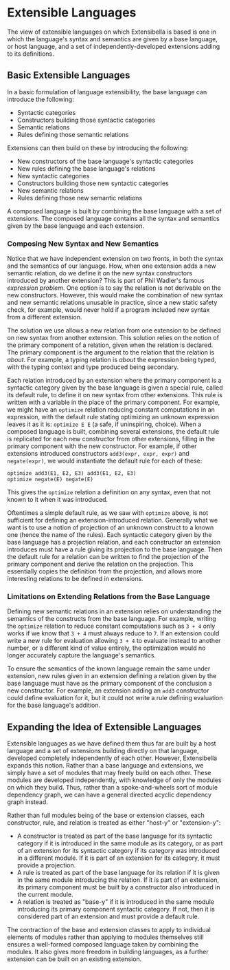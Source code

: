 # Extensible Languages
The view of extensible languages on which Extensibella is based is one
in which the language's syntax and semantics are given by a base
language, or host language, and a set of independently-developed
extensions adding to its definitions.


## Basic Extensible Languages
In a basic formulation of language extensibility, the base language
can introduce the following:
* Syntactic categories
* Constructors building those syntactic categories
* Semantic relations
* Rules defining those semantic relations

Extensions can then build on these by introducing the following:
* New constructors of the base language's syntactic categories
* New rules defining the base language's relations
* New syntactic categories
* Constructors building those new syntactic categories
* New semantic relations
* Rules defining those new semantic relations

A composed language is built by combining the base language with a set
of extensions.  The composed language contains all the syntax and
semantics given by the base language and each extension.

### Composing New Syntax and New Semantics
Notice that we have independent extension on two fronts, in both the
syntax and the semantics of our language.  How, when one extension
adds a new semantic relation, do we define it on the new syntax
constructors introduced by another extension?  This is part of Phil
Wadler's famous *expression problem*.  One option is to say the
relation is not derivable on the new constructors.  However, this
would make the combination of new syntax and new semantic relations
unusable in practice, since a new static safety check, for example,
would never hold if a program included new syntax from a different
extension.

The solution we use allows a new relation from one extension to
be defined on new syntax from another extension.  This solution relies
on the notion of the primary component of a relation, given when the
relation is declared.  The primary component is the argument to the
relation that the relation is *about*.  For example, a typing relation
is *about* the expression being typed, with the typing context and
type produced being secondary.

Each relation introduced by an extension where the primary component
is a syntactic category given by the base language is given a special
rule, called its default rule, to define it on new syntax from
other extensions.  This rule is written with a variable in the place
of the primary component.  For example, we might have an `optimize`
relation reducing constant computations in an expression, with the
default rule stating optimizing an unknown expression leaves it as
it is:  `optimize E E` (a safe, if uninspiring, choice).  When a
composed language is built, combining several extensions, the
default rule is replicated for each new constructor from other
extensions, filling in the primary component with the new
constructor.  For example, if other extensions introduced constructors
`add3(expr, expr, expr)` and `negate(expr)`, we would instantiate the
default rule for each of these:
```
optimize add3(E1, E2, E3) add3(E1, E2, E3)
optimize negate(E) negate(E)
```
This gives the `optimize` relation a definition on any syntax, even
that not known to it when it was introduced.

Oftentimes a simple default rule, as we saw with `optimize` above,
is not sufficient for defining an extension-introduced relation.
Generally what we want is to use a notion of projection of an unknown
construct to a known one (hence the name of the rules).  Each
syntactic category given by the base language has a projection
relation, and each constructor an extension introduces must have a
rule giving its projection to the base language.  Then the
default rule for a relation can be written to find the projection
of the primary component and derive the relation on the projection.
This essentially copies the definition from the projection, and
allows more interesting relations to be defined in extensions.

### Limitations on Extending Relations from the Base Language
Defining new semantic relations in an extension relies on
understanding the semantics of the constructs from the base language.
For example, writing the `optimize` relation to reduce constant
computations such as `3 + 4` only works if we know that `3 + 4` must
always reduce to `7`.  If an extension could write a new rule for
evaluation allowing `3 + 4` to evaluate instead to another number, or
a different kind of value entirely, the optimization would no longer
accurately capture the language's semantics.

To ensure the semantics of the known language remain the same under
extension, new rules given in an extension defining a relation given
by the base language must have as the primary component of the
conclusion a new constructor.  For example, an extension adding an
`add3` constructor could define evaluation for it, but it could not
write a rule defining evaluation for the base language's addition.


## Expanding the Idea of Extensible Languages
Extensible languages as we have defined them thus far are built by a
host language and a set of extensions building directly on that
language, developed completely independently of each other.  However,
Extensibella expands this notion.  Rather than a base language and
extensions, we simply have a set of modules that may freely build on
each other.  These modules are developed independently, with knowledge
of only the modules on which they build.  Thus, rather than a
spoke-and-wheels sort of module dependency graph, we can have a
general directed acyclic dependency graph instead.

Rather than full modules being of the base or extension classes, each
constructor, rule, and relation is treated as either "host-y" or
"extension-y":
* A constructor is treated as part of the base language for its
  syntactic category if it is introduced in the same module as its
  category, or as part of an extension for its syntactic category if
  its category was introduced in a different module.  If it is part of
  an extension for its category, it must provide a projection.
* A rule is treated as part of the base language for its relation if
  it is given in the same module introducing the relation.  If it is
  part of an extension, its primary component must be built by a
  constructor also introduced in the current module.
* A relation is treated as "base-y" if it is introduced in the same
  module introducing its primary component syntactic category.  If
  not, then it is considered part of an extension and must provide a
  default rule.

The contraction of the base and extension classes to apply to
individual elements of modules rather than applying to modules
themselves still ensures a well-formed composed language taken by
combining the modules.  It also gives more freedom in building
languages, as a further extension can be built on an existing
extension.
